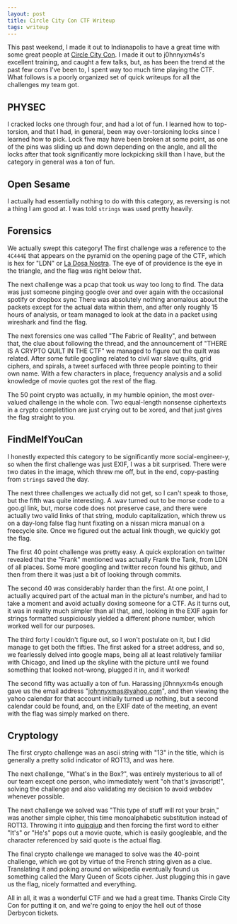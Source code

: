 ```yaml
---
layout: post
title: Circle City Con CTF Writeup
tags: writeup
---
```


This past weekend, I made it out to Indianapolis to have a great time with some
great people at [Circle City Con](https://circlecitycon.com/). I made it out to
j0hnnyxm4s's excellent training, and caught a few talks, but, as has been the
trend at the past few cons I've been to, I spent way too much time playing the
CTF. What follows is a poorly organized set of quick writeups for all the
challenges my team got.

PHYSEC
------

I cracked locks one through four, and had a lot of fun. I learned how to
top-torsion, and that I had, in general, been way over-torsioning locks since
I learned how to pick. Lock five may have been broken at some point, as one of
the pins was sliding up and down depending on the angle, and all the locks after
that took significantly more lockpicking skill than I have, but the category in
general was a ton of fun.

Open Sesame
-----------

I actually had essentially nothing to do with this category, as reversing is not
a thing I am good at. I was told `strings` was used pretty heavily.

Forensics
---------

We actually swept this category! The first challenge was a reference to the
`4C444E` that appears on the pyramid on the opening page of the CTF, which is
hex for "LDN" or [La Dosa Nostra](https://twitter.com/ladosanostra). The eye of
of providence is the eye in the triangle, and the flag was right below that.

The next challenge was a pcap that took us way too long to find. The data was
just someone pinging google over and over again with the occasional spotify or
dropbox sync There was absolutely nothing anomalous about the packets except
for the actual data within them, and after only roughly 15 hours of analysis,
or team managed to look at the data in a packet using wireshark and find the
flag.

The next forensics one was called "The Fabric of Reality", and between that, the
clue about following the thread, and the announcement of "THERE IS A CRYPTO
QUILT IN THE CTF" we managed to figure out the quilt was related. After some
futile googling related to civil war slave quilts, grid ciphers, and spirals,
a tweet surfaced with three people pointing to their own name. With a few
characters in place, frequency analysis and a solid knowledge of movie quotes
got the rest of the flag.

The 50 point crypto was actually, in my humble opinion, the most over-valued
challenge in the whole con. Two equal-length nonsense ciphertexts in a crypto
completition are just crying out to be xored, and that just gives the flag
straight to you.

FindMeIfYouCan
--------------

I honestly expected this category to be significantly more social-engineer-y,
so when the first challenge was just EXIF, I was a bit surprised. There were
two dates in the image, which threw me off, but in the end, copy-pasting from
`strings` saved the day.

The next three challenges we actually did not get, so I can't speak to those,
but the fifth was quite interesting. A .wav turned out to be morse code to a
goo.gl link, but, morse code does not preserve case, and there were actually two
valid links of that string, modulo capitalization, which threw us on a day-long
false flag hunt fixating on a nissan micra manual on a freecycle site. Once we
figured out the actual link though, we quickly got the flag.

The first 40 point challenge was pretty easy. A quick exploration on twitter
revealed that the "Frank" mentioned was actually Frank the Tank, from LDN of all
places. Some more googling and twitter recon found his github, and then from
there it was just a bit of looking through commits.

The second 40 was considerably harder than the first. At one point, I actually
acquired part of the actual man in the picture's number, and had to take a
moment and avoid actually doxing someone for a CTF. As it turns out, it was in
reality much simpler than all that, and, looking in the EXIF again for strings
formatted suspiciously yielded a different phone number, which worked well for
our purposes.

The third forty I couldn't figure out, so I won't postulate on it, but I did
manage to get both the fifties. The first asked for a street address, and so, we
fearlessly delved into google maps, being all at least relatively familiar with
Chicago, and lined up the skyline with the picture until we found something that
looked not-wrong, plugged it in, and it worked!

The second fifty was actually a ton of fun. Harassing j0hnnyxm4s enough gave us
the email address "johnnyxmas@yahoo.com", and then viewing the yahoo calendar for
that account initially turned up nothing, but a second calendar could be found,
and, on the EXIF date of the meeting, an event with the flag was simply marked
on there.

Cryptology
----------

The first crypto challenge was an ascii string with "13" in the title, which is
generally a pretty solid indicator of ROT13, and was here.

The next challenge, "What's in the Box?", was entirely mysterious to all of our
team except one person, who immediately went "oh that's javascript!", solving
the challenge and also validating my decision to avoid webdev whenever possible.

The next challenge we solved was "This type of stuff will rot your brain," was
another simple cipher, this time monoalphabetic substitution instead of ROT13.
Throwing it into [quipqiup](http://quipqiup.com/) and then forcing the first
word to either "It's" or "He's" pops out a movie quote, which is easily
googleable, and the character referenced by said quote is the actual flag.

The final crypto challenge we managed to solve was the 40-point challenge, which
we got by virtue of the French string given as a clue. Translating it and poking
around on wikipedia eventually found us something called the Mary Queen of Scots
cipher. Just plugging this in gave us the flag, nicely formatted and everything.

All in all, it was a wonderful CTF and we had a great time. Thanks Circle City
Con for putting it on, and we're going to enjoy the hell out of those Derbycon
tickets.
